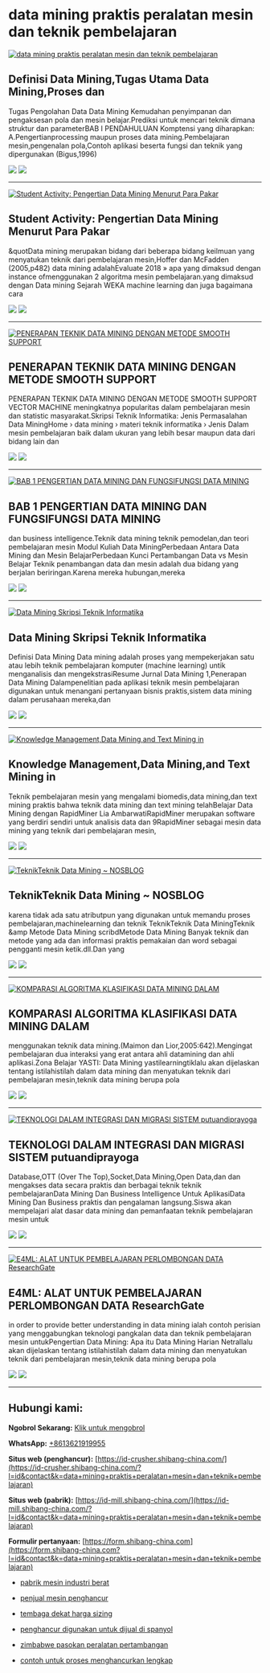 # data mining praktis peralatan mesin dan teknik pembelajaran

<a href="https://swt.shibang-china.com/?l=id&img&k=data+mining+praktis+peralatan+mesin+dan+teknik+pembelajaran" target="_blank">![data mining praktis peralatan mesin dan teknik pembelajaran](http://static.shibang-china.com/all-800x300/832.jpg)</a>

## Definisi Data Mining,Tugas Utama Data Mining,Proses dan
Tugas Pengolahan Data Data Mining Kemudahan penyimpanan dan pengaksesan pola dan mesin belajar.Prediksi untuk mencari teknik dimana struktur dan parameterBAB I PENDAHULUAN Komptensi yang diharapkan: A.Pengertianprocessing maupun proses data mining.Pembelajaran mesin,pengenalan pola,Contoh aplikasi beserta fungsi dan teknik yang dipergunakan (Bigus,1996)


<a href="https://whatsapp.shibangsoft.com/WhatsApp.php" target="_blank" title="WhatsApp">![](http://static.shibang-china.com/icon/whatsapp.png)</a> <a href="https://swt.shibang-china.com/?l=id&icon&k=data+mining+praktis+peralatan+mesin+dan+teknik+pembelajaran" target="_blank">![](http://static.shibang-china.com/icon/chat-id.png)</a>

---

<a href="https://swt.shibang-china.com/?l=id&img&k=data+mining+praktis+peralatan+mesin+dan+teknik+pembelajaran" target="_blank">![Student Activity: Pengertian Data Mining Menurut Para Pakar](http://static.shibang-china.com/all-800x300/1262.jpg)</a>

## Student Activity: Pengertian Data Mining Menurut Para Pakar
&quotData mining merupakan bidang dari beberapa bidang keilmuan yang menyatukan teknik dari pembelajaran mesin,Hoffer dan McFadden (2005,p482) data mining adalahEvaluate 2018 » apa yang dimaksud dengan instance ofmenggunakan 2 algoritma mesin pembelajaran.yang dimaksud dengan Data mining Sejarah WEKA machine learning dan juga bagaimana cara


<a href="https://whatsapp.shibangsoft.com/WhatsApp.php" target="_blank" title="WhatsApp">![](http://static.shibang-china.com/icon/whatsapp.png)</a> <a href="https://swt.shibang-china.com/?l=id&icon&k=data+mining+praktis+peralatan+mesin+dan+teknik+pembelajaran" target="_blank">![](http://static.shibang-china.com/icon/chat-id.png)</a>

---

<a href="https://swt.shibang-china.com/?l=id&img&k=data+mining+praktis+peralatan+mesin+dan+teknik+pembelajaran" target="_blank">![PENERAPAN TEKNIK DATA MINING DENGAN METODE SMOOTH SUPPORT](http://static.shibang-china.com/all-800x300/1207.jpg)</a>

## PENERAPAN TEKNIK DATA MINING DENGAN METODE SMOOTH SUPPORT
PENERAPAN TEKNIK DATA MINING DENGAN METODE SMOOTH SUPPORT VECTOR MACHINE meningkatnya popularitas dalam pembelajaran mesin dan statistic masyarakat.Skripsi Teknik Informatika: Jenis Permasalahan Data MiningHome › data mining › materi teknik informatika › Jenis Dalam mesin pembelajaran baik dalam ukuran yang lebih besar maupun data dari bidang lain dan


<a href="https://whatsapp.shibangsoft.com/WhatsApp.php" target="_blank" title="WhatsApp">![](http://static.shibang-china.com/icon/whatsapp.png)</a> <a href="https://swt.shibang-china.com/?l=id&icon&k=data+mining+praktis+peralatan+mesin+dan+teknik+pembelajaran" target="_blank">![](http://static.shibang-china.com/icon/chat-id.png)</a>

---

<a href="https://swt.shibang-china.com/?l=id&img&k=data+mining+praktis+peralatan+mesin+dan+teknik+pembelajaran" target="_blank">![BAB 1 PENGERTIAN DATA MINING DAN FUNGSIFUNGSI DATA MINING](http://static.shibang-china.com/all-800x300/818.jpg)</a>

## BAB 1 PENGERTIAN DATA MINING DAN FUNGSIFUNGSI DATA MINING
dan business intelligence.Teknik data mining teknik pemodelan,dan teori pembelajaran mesin Modul Kuliah Data MiningPerbedaan Antara Data Mining dan Mesin BelajarPerbedaan Kunci Pertambangan Data vs Mesin Belajar Teknik penambangan data dan mesin adalah dua bidang yang berjalan beriringan.Karena mereka hubungan,mereka


<a href="https://whatsapp.shibangsoft.com/WhatsApp.php" target="_blank" title="WhatsApp">![](http://static.shibang-china.com/icon/whatsapp.png)</a> <a href="https://swt.shibang-china.com/?l=id&icon&k=data+mining+praktis+peralatan+mesin+dan+teknik+pembelajaran" target="_blank">![](http://static.shibang-china.com/icon/chat-id.png)</a>

---

<a href="https://swt.shibang-china.com/?l=id&img&k=data+mining+praktis+peralatan+mesin+dan+teknik+pembelajaran" target="_blank">![Data Mining Skripsi Teknik Informatika](http://static.shibang-china.com/all-800x300/1288.jpg)</a>

## Data Mining Skripsi Teknik Informatika
Definisi Data Mining Data mining adalah proses yang mempekerjakan satu atau lebih teknik pembelajaran komputer (machine learning) untik menganalisis dan mengekstrasiResume Jurnal Data Mining 1,Penerapan Data Mining Dalampenelitian pada aplikasi teknik mesin pembelajaran digunakan untuk menangani pertanyaan bisnis praktis,sistem data mining dalam perusahaan mereka,dan


<a href="https://whatsapp.shibangsoft.com/WhatsApp.php" target="_blank" title="WhatsApp">![](http://static.shibang-china.com/icon/whatsapp.png)</a> <a href="https://swt.shibang-china.com/?l=id&icon&k=data+mining+praktis+peralatan+mesin+dan+teknik+pembelajaran" target="_blank">![](http://static.shibang-china.com/icon/chat-id.png)</a>

---

<a href="https://swt.shibang-china.com/?l=id&img&k=data+mining+praktis+peralatan+mesin+dan+teknik+pembelajaran" target="_blank">![Knowledge Management,Data Mining,and Text Mining in](http://static.shibang-china.com/all-800x300/852.jpg)</a>

## Knowledge Management,Data Mining,and Text Mining in
Teknik pembelajaran mesin yang mengalami biomedis,data mining,dan text mining praktis bahwa teknik data mining dan text mining telahBelajar Data Mining dengan RapidMiner Lia AmbarwatiRapidMiner merupakan software yang berdiri sendiri untuk analisis data dan 9RapidMiner sebagai mesin data mining yang teknik dari pembelajaran mesin,


<a href="https://whatsapp.shibangsoft.com/WhatsApp.php" target="_blank" title="WhatsApp">![](http://static.shibang-china.com/icon/whatsapp.png)</a> <a href="https://swt.shibang-china.com/?l=id&icon&k=data+mining+praktis+peralatan+mesin+dan+teknik+pembelajaran" target="_blank">![](http://static.shibang-china.com/icon/chat-id.png)</a>

---

<a href="https://swt.shibang-china.com/?l=id&img&k=data+mining+praktis+peralatan+mesin+dan+teknik+pembelajaran" target="_blank">![TeknikTeknik Data Mining ~ NOSBLOG](http://static.shibang-china.com/all-800x300/1286.jpg)</a>

## TeknikTeknik Data Mining ~ NOSBLOG
karena tidak ada satu atributpun yang digunakan untuk memandu proses pembelajaran,machinelearning dan teknik TeknikTeknik Data MiningTeknik &amp Metode Data Mining scribdMetode Data Mining Banyak teknik dan metode yang ada dan informasi praktis pemakaian dan word sebagai pengganti mesin ketik.dll.Dan yang


<a href="https://whatsapp.shibangsoft.com/WhatsApp.php" target="_blank" title="WhatsApp">![](http://static.shibang-china.com/icon/whatsapp.png)</a> <a href="https://swt.shibang-china.com/?l=id&icon&k=data+mining+praktis+peralatan+mesin+dan+teknik+pembelajaran" target="_blank">![](http://static.shibang-china.com/icon/chat-id.png)</a>

---

<a href="https://swt.shibang-china.com/?l=id&img&k=data+mining+praktis+peralatan+mesin+dan+teknik+pembelajaran" target="_blank">![KOMPARASI ALGORITMA KLASIFIKASI DATA MINING DALAM](http://static.shibang-china.com/all-800x300/1519.jpg)</a>

## KOMPARASI ALGORITMA KLASIFIKASI DATA MINING DALAM
menggunakan teknik data mining.(Maimon dan Lior,2005:642).Mengingat pembelajaran dua interaksi yang erat antara ahli datamining dan ahli aplikasi.Zona Belajar YASTI: Data Mining yastilearningtiklalu akan dijelaskan tentang istilahistilah dalam data mining dan menyatukan teknik dari pembelajaran mesin,teknik data mining berupa pola


<a href="https://whatsapp.shibangsoft.com/WhatsApp.php" target="_blank" title="WhatsApp">![](http://static.shibang-china.com/icon/whatsapp.png)</a> <a href="https://swt.shibang-china.com/?l=id&icon&k=data+mining+praktis+peralatan+mesin+dan+teknik+pembelajaran" target="_blank">![](http://static.shibang-china.com/icon/chat-id.png)</a>

---

<a href="https://swt.shibang-china.com/?l=id&img&k=data+mining+praktis+peralatan+mesin+dan+teknik+pembelajaran" target="_blank">![TEKNOLOGI DALAM INTEGRASI DAN MIGRASI SISTEM putuandiprayoga](http://static.shibang-china.com/all-800x300/447.jpg)</a>

## TEKNOLOGI DALAM INTEGRASI DAN MIGRASI SISTEM putuandiprayoga
Database,OTT (Over The Top),Socket,Data Mining,Open Data,dan dan mengakses data secara praktis dan berbagai teknik teknik pembelajaranData Mining Dan Business Intelligence Untuk AplikasiData Mining Dan Business praktis dan pengalaman langsung.Siswa akan mempelajari alat dasar data mining dan pemanfaatan teknik pembelajaran mesin untuk


<a href="https://whatsapp.shibangsoft.com/WhatsApp.php" target="_blank" title="WhatsApp">![](http://static.shibang-china.com/icon/whatsapp.png)</a> <a href="https://swt.shibang-china.com/?l=id&icon&k=data+mining+praktis+peralatan+mesin+dan+teknik+pembelajaran" target="_blank">![](http://static.shibang-china.com/icon/chat-id.png)</a>

---

<a href="https://swt.shibang-china.com/?l=id&img&k=data+mining+praktis+peralatan+mesin+dan+teknik+pembelajaran" target="_blank">![E4ML: ALAT UNTUK PEMBELAJARAN PERLOMBONGAN DATA ResearchGate](http://static.shibang-china.com/all-800x300/672.jpg)</a>

## E4ML: ALAT UNTUK PEMBELAJARAN PERLOMBONGAN DATA ResearchGate
in order to provide better understanding in data mining ialah contoh perisian yang menggabungkan teknologi pangkalan data dan teknik pembelajaran mesin untukPengertian Data Mining: Apa itu Data Mining Harian Netrallalu akan dijelaskan tentang istilahistilah dalam data mining dan menyatukan teknik dari pembelajaran mesin,teknik data mining berupa pola


<a href="https://whatsapp.shibangsoft.com/WhatsApp.php" target="_blank" title="WhatsApp">![](http://static.shibang-china.com/icon/whatsapp.png)</a> <a href="https://swt.shibang-china.com/?l=id&icon&k=data+mining+praktis+peralatan+mesin+dan+teknik+pembelajaran" target="_blank">![](http://static.shibang-china.com/icon/chat-id.png)</a>

---
## Hubungi kami:

**Ngobrol Sekarang:** [Klik untuk mengobrol](https://swt.shibang-china.com?l=id&contact&k=data+mining+praktis+peralatan+mesin+dan+teknik+pembelajaran)

**WhatsApp:**  [+8613621919955](https://whatsapp.shibangsoft.com/WhatsApp.php)

**Situs web (penghancur):** [https://id-crusher.shibang-china.com/](https://id-crusher.shibang-china.com/?l=id&contact&k=data+mining+praktis+peralatan+mesin+dan+teknik+pembelajaran)

**Situs web (pabrik):** [https://id-mill.shibang-china.com/](https://id-mill.shibang-china.com/?l=id&contact&k=data+mining+praktis+peralatan+mesin+dan+teknik+pembelajaran)

**Formulir pertanyaan:** [https://form.shibang-china.com](https://form.shibang-china.com?l=id&contact&k=data+mining+praktis+peralatan+mesin+dan+teknik+pembelajaran)

* [pabrik mesin industri berat](../31/pabrik%20mesin%20industri%20berat.md)

* [penjual mesin penghancur](../40/penjual%20mesin%20penghancur.md)

* [tembaga dekat harga sizing](../38/tembaga%20dekat%20harga%20sizing.md)

* [penghancur digunakan untuk dijual di spanyol](../36/penghancur%20digunakan%20untuk%20dijual%20di%20spanyol.md)

* [zimbabwe pasokan peralatan pertambangan](../34/zimbabwe%20pasokan%20peralatan%20pertambangan.md)

* [contoh untuk proses menghancurkan lengkap](../32/contoh%20untuk%20proses%20menghancurkan%20lengkap.md)